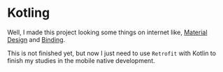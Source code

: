 # Kotling

Well, I made this project looking some things on internet like, [Material Design](https://material.io/design) and [Binding](https://proandroiddev.com/databinding-in-android-b3cb41a8e0c5).

This is not finished yet, but now I just need to use `Retrofit` with Kotlin to finish my studies in the mobile native development.
